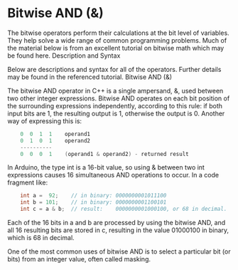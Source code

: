 # Bitwise AND (&)

The bitwise operators perform their calculations at the bit level of variables. They help solve a wide range of common programming problems. Much of the material below is from an excellent tutorial on bitwise math which may be found here.
Description and Syntax

Below are descriptions and syntax for all of the operators. Further details may be found in the referenced tutorial.
Bitwise AND (&)

The bitwise AND operator in C++ is a single ampersand, &, used between two other integer expressions. Bitwise AND operates on each bit position of the surrounding expressions independently, according to this rule: if both input bits are 1, the resulting output is 1, otherwise the output is 0. Another way of expressing this is:
```C++
    0  0  1  1    operand1
    0  1  0  1    operand2
    ----------
    0  0  0  1    (operand1 & operand2) - returned result
```
In Arduino, the type int is a 16-bit value, so using & between two int expressions causes 16 simultaneous AND operations to occur. In a code fragment like:
```C++
    int a =  92;    // in binary: 0000000001011100
    int b = 101;    // in binary: 0000000001100101
    int c = a & b;  // result:    0000000001000100, or 68 in decimal.
```
Each of the 16 bits in a and b are processed by using the bitwise AND, and all 16 resulting bits are stored in c, resulting in the value 01000100 in binary, which is 68 in decimal.

One of the most common uses of bitwise AND is to select a particular bit (or bits) from an integer value, often called masking. 